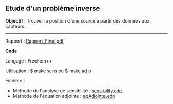 ## Etude d'un problème inverse

**Objectif** : Trouver la position d'une source à partir des données aux capteurs.


---

Rapport : [Rapport_Final.pdf](https://github.com/GaetanDesrues/PbInverses/blob/master/Rapport_Final.pdf)


**Code** 

Langage : FreeFem++

Utilisation : $ make sens ou $ make adjo

Fichiers :

- Méthode de l'analyse de sensibilité : [sensibility.edp](https://github.com/GaetanDesrues/PbInverses/blob/master/sensibility.edp)
- Méthode de l'équation adjointe : [eqAdjointe.edp](https://github.com/GaetanDesrues/PbInverses/blob/master/eqAdjointe.edp)
